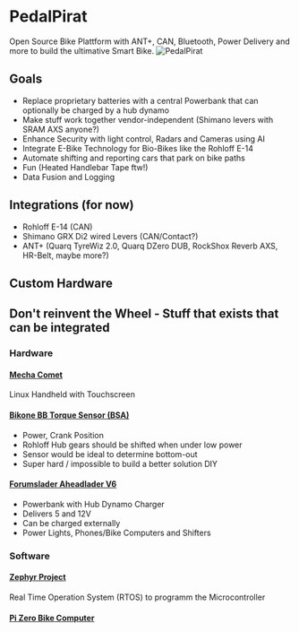 # PedalPirat
Open Source Bike Plattform with ANT+, CAN, Bluetooth, Power Delivery and more to build the ultimative Smart Bike.
![PedalPirat](PedalPiratController.drawio.png)

## Goals
- Replace proprietary batteries with a central Powerbank that can optionally be charged by a hub dynamo
- Make stuff work together vendor-independent (Shimano levers with SRAM AXS anyone?)
- Enhance Security with light control, Radars and Cameras using AI
- Integrate E-Bike Technology for Bio-Bikes like the Rohloff E-14
- Automate shifting and reporting cars that park on bike paths
- Fun (Heated Handlebar Tape ftw!)
- Data Fusion and Logging

## Integrations (for now)
- Rohloff E-14 (CAN)
- Shimano GRX Di2 wired Levers (CAN/Contact?)
- ANT+ (Quarq TyreWiz 2.0, Quarq DZero DUB, RockShox Reverb AXS, HR-Belt, maybe more?)

## Custom Hardware


## Don't reinvent the Wheel - Stuff that exists that can be integrated
### Hardware
#### [Mecha Comet](https://mecha.so/comet)
Linux Handheld with Touchscreen
#### [Bikone BB Torque Sensor (BSA)](https://www.bikone.com/bottombracket-torque-sensors/)
  - Power, Crank Position
  - Rohloff Hub gears should be shifted when under low power
  - Sensor would be ideal to determine bottom-out
  - Super hard / impossible to build a better solution DIY
#### [Forumslader Aheadlader V6](https://www.forumslader.de/aheadlader-v6/)
  - Powerbank with Hub Dynamo Charger
  - Delivers 5 and 12V
  - Can be charged externally
  - Power Lights, Phones/Bike Computers and Shifters

### Software
#### [Zephyr Project](https://github.com/zephyrproject-rtos/zephyr)
Real Time Operation System (RTOS) to programm the Microcontroller
#### [Pi Zero Bike Computer](https://github.com/hishizuka/pizero_bikecomputer)
